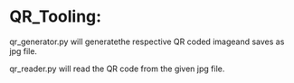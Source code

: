 # QR_Tooling:

qr_generator.py will generatethe respective QR coded imageand saves as jpg file.

qr_reader.py will read the QR code from the given jpg file.
